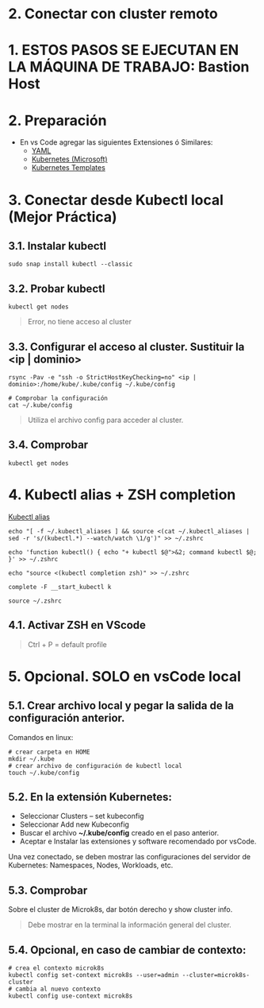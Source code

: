 # 2. Conectar con cluster remoto <!-- omit in TOC -->

# 1. ESTOS PASOS SE EJECUTAN EN LA MÁQUINA DE TRABAJO: Bastion Host
# 2. Preparación
- En vs Code agregar las siguientes Extensiones ó Similares:
  - [YAML](https://marketplace.visualstudio.com/items?itemName=redhat.vscode-yaml)
  - [Kubernetes (Microsoft)](https://marketplace.visualstudio.com/items?itemName=ms-kubernetes-tools.vscode-kubernetes-tools)
  - [Kubernetes Templates](https://marketplace.visualstudio.com/items?itemName=lunuan.kubernetes-templates)

# 3. Conectar desde Kubectl local **(Mejor Práctica)**

## 3.1. Instalar kubectl
```vim
sudo snap install kubectl --classic
```
## 3.2. Probar kubectl
```vim
kubectl get nodes
```
> Error, no tiene acceso al cluster

## 3.3. Configurar el acceso al cluster. Sustituir la <ip | dominio>
```vim
rsync -Pav -e "ssh -o StrictHostKeyChecking=no" <ip | dominio>:/home/kube/.kube/config ~/.kube/config

# Comprobar la configuración
cat ~/.kube/config
```

> Utiliza el archivo config para acceder al cluster.

## 3.4. Comprobar
```vim
kubectl get nodes
```

# 4. Kubectl alias + ZSH completion
[Kubectl alias](https://github.com/ahmetb/kubectl-aliases)
```vim
echo "[ -f ~/.kubectl_aliases ] && source <(cat ~/.kubectl_aliases | sed -r 's/(kubectl.*) --watch/watch \1/g')" >> ~/.zshrc

echo 'function kubectl() { echo "+ kubectl $@">&2; command kubectl $@; }' >> ~/.zshrc

echo "source <(kubectl completion zsh)" >> ~/.zshrc

complete -F __start_kubectl k

source ~/.zshrc
```

## 4.1. Activar ZSH en VScode
> Ctrl + P = default profile

# 5. Opcional. SOLO en vsCode local
## 5.1. Crear archivo local y pegar la salida de la configuración anterior.
Comandos en linux:
```vim
# crear carpeta en HOME
mkdir ~/.kube
# crear archivo de configuración de kubectl local
touch ~/.kube/config
```
## 5.2. En la extensión Kubernetes:
- Seleccionar Clusters – set kubeconfig
- Seleccionar Add new Kubeconfig
- Buscar el archivo **~/.kube/config** creado en el paso anterior.
- Aceptar e Instalar las extensiones y software recomendado por vsCode.

Una vez conectado, se deben mostrar las configuraciones del servidor de Kubernetes: Namespaces, Nodes, Workloads, etc.

## 5.3. Comprobar

Sobre el cluster de Microk8s, dar botón derecho y show cluster info.

> Debe mostrar en la terminal la información general del cluster.

## 5.4. Opcional, en caso de cambiar de contexto:
```vim
# crea el contexto microk8s
kubectl config set-context microk8s --user=admin --cluster=microk8s-cluster
# cambia al nuevo contexto
kubectl config use-context microk8s
```
